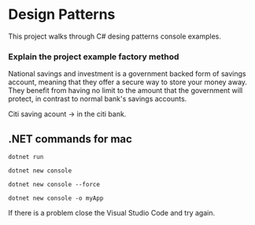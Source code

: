 # Design Patterns
This project walks through C# desing patterns console examples.

### Explain the project example factory method 

National savings and investment is a government backed form of savings account, meaning that they offer a secure way to store your money away. They benefit from having no limit to the amount that the government will protect, in contrast to normal bank's savings accounts.

Citi saving acount -> in the citi bank.

## .NET commands for mac
```
dotnet run
```
```
dotnet new console
```
```
dotnet new console --force
```
```
dotnet new console -o myApp
```

If there is a problem close the Visual Studio Code and try again.


